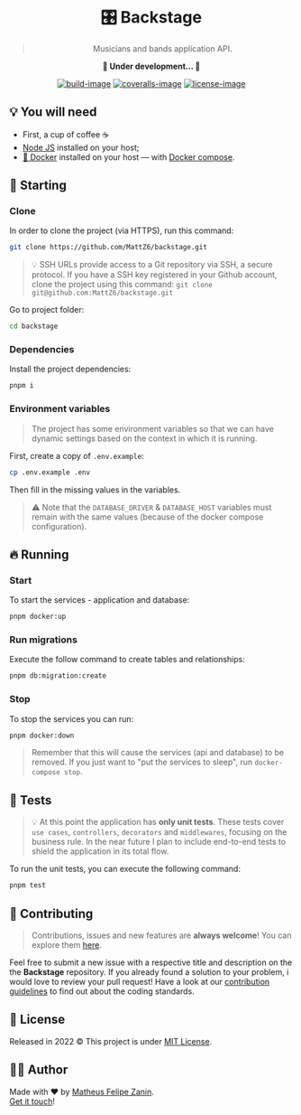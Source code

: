 <div align="center">
  <h1>
    🎛️ Backstage
  </h1>

  > Musicians and bands application API.

  <strong>🚧 Under development... 🚧</strong>

  [![build-image]][build-url] [![coveralls-image]][coveralls-url] [![license-image]][license-url]
</div>


## 💡 You will need

- First, a cup of coffee ☕
- [Node JS](https://nodejs.org) installed on your host;
- [🐳 Docker](https://www.docker.com) installed on your host — with [Docker compose](https://docs.docker.com/compose/install).

## 🎉 Starting

### Clone

In order to clone the project (via HTTPS), run this command:

```bash
git clone https://github.com/MattZ6/backstage.git
```

> 💡 SSH URLs provide access to a Git repository via SSH, a secure protocol. If you have a SSH key registered in your Github account, clone the project using this command: `git clone git@github.com:MattZ6/backstage.git`

Go to project folder:

```bash
cd backstage
```

### Dependencies

Install the project dependencies:

```bash
pnpm i
```

### Environment variables

> The project has some environment variables so that we can have dynamic settings based on the context in which it is running.

First, create a copy of `.env.example`:

```bash
cp .env.example .env
```

Then fill in the missing values in the variables.

> ⚠ Note that the `DATABASE_DRIVER` & `DATABASE_HOST` variables must remain with the same values (because of the docker compose configuration).

## 🔥 Running

### Start

To start the services - application and database:

```bash
pnpm docker:up
```

### Run migrations

Execute the follow command to create tables and relationships:

```bash
pnpm db:migration:create
```

### Stop

To stop the services you can run:

```bash
pnpm docker:down
```

> Remember that this will cause the services (api and database) to be removed. If you just want to "put the services to sleep", run `docker-compose stop`.

## 🧪 Tests

> 💡 At this point the application has **only unit tests**. These tests cover `use cases`, `controllers`, `decorators` and `middlewares`, focusing on the business rule. In the near future I plan to include end-to-end tests to shield the application in its total flow.

To run the unit tests, you can execute the following command:

```bash
pnpm test
```

## 🤝 Contributing

> Contributions, issues and new features are **always welcome**! You can explore them [here](https://github.com/MattZ6/backstage/issues).

Feel free to submit a new issue with a respective title and description on the the **Backstage** repository. If you already found a solution to your problem, i would love to review your pull request! Have a look at our [contribution guidelines](.github/CONTRIBUTING.md) to find out about the coding standards.

## 📜 License

Released in 2022 © This project is under [MIT License](LICENSE.md).

## 👨‍🎤 Author

Made with ❤ by [Matheus Felipe Zanin](https://github.com/MattZ6).<br/>
[Get it touch](https://www.linkedin.com/in/mattz6)!


[license-url]: LICENSE.md
[license-image]: https://img.shields.io/github/license/MattZ6/backstage?color=303030&labelColor=232320&style=for-the-badge

[build-image]: https://img.shields.io/github/actions/workflow/status/mattz6/backstage/coverage.yml?style=for-the-badge&labelColor=232320
[build-url]: https://github.com/MattZ6/backstage/actions

[coveralls-image]: https://img.shields.io/coveralls/github/MattZ6/backstage/main?style=for-the-badge&labelColor=232320
[coveralls-url]: https://coveralls.io/github/MattZ6/backstage?branch=main
